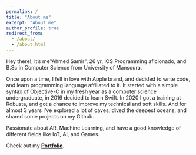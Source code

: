 ```yaml
---
permalink: /
title: "About me"
excerpt: "About me"
author_profile: true
redirect_from: 
  - /about/
  - /about.html
---
```

Hey there!, it’s me"Ahmed Samir", 26 yr, iOS Programming aficionado, and B.Sc in Computer Science from University of Mansoura.

Once upon a time, I fell in love with Apple brand, and decided to write code, and learn programming language affiliated to it. It started with a simple syntax of Objective-C in my fresh year as a computer science undergraduate, in 2016 decided to learn Swift. In 2020 I got a training at Robusta, and got a chance to improve my technical and soft skills. And for almost 3 years I've explored a lot of caves, dived the deepest oceans, and shared some projects on my Github.

Passionate about AR, Machine Learning, and have a good knowledge of different fields like IoT, AI, and Games.

Check out my [**Portfolio**](https://elserafy.github.io/).
